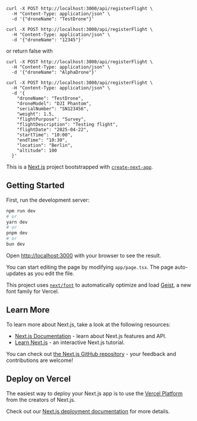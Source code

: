 

```
curl -X POST http://localhost:3000/api/registerFlight \
  -H "Content-Type: application/json" \
  -d '{"droneName": "TestDrone"}'
```

```
curl -X POST http://localhost:3000/api/registerFlight \
  -H "Content-Type: application/json" \
  -d '{"droneName": "12345"}'
```

or return false with
```
curl -X POST http://localhost:3000/api/registerFlight \
  -H "Content-Type: application/json" \
  -d '{"droneName": "AlphaDrone"}'
```

```
curl -X POST http://localhost:3000/api/registerFlight \
  -H "Content-Type: application/json" \
  -d '{
    "droneName": "TestDrone",
    "droneModel": "DJI Phantom",
    "serialNumber": "SN123456",
    "weight": 1.5,
    "flightPurpose": "Survey",
    "flightDescription": "Testing flight",
    "flightDate": "2025-04-22",
    "startTime": "10:00",
    "endTime": "10:30",
    "location": "Berlin",
    "altitude": 100
  }'
```

This is a [Next.js](https://nextjs.org) project bootstrapped with [`create-next-app`](https://nextjs.org/docs/app/api-reference/cli/create-next-app).

## Getting Started

First, run the development server:

```bash
npm run dev
# or
yarn dev
# or
pnpm dev
# or
bun dev
```

Open [http://localhost:3000](http://localhost:3000) with your browser to see the result.

You can start editing the page by modifying `app/page.tsx`. The page auto-updates as you edit the file.

This project uses [`next/font`](https://nextjs.org/docs/app/building-your-application/optimizing/fonts) to automatically optimize and load [Geist](https://vercel.com/font), a new font family for Vercel.

## Learn More

To learn more about Next.js, take a look at the following resources:

- [Next.js Documentation](https://nextjs.org/docs) - learn about Next.js features and API.
- [Learn Next.js](https://nextjs.org/learn) - an interactive Next.js tutorial.

You can check out [the Next.js GitHub repository](https://github.com/vercel/next.js) - your feedback and contributions are welcome!

## Deploy on Vercel

The easiest way to deploy your Next.js app is to use the [Vercel Platform](https://vercel.com/new?utm_medium=default-template&filter=next.js&utm_source=create-next-app&utm_campaign=create-next-app-readme) from the creators of Next.js.

Check out our [Next.js deployment documentation](https://nextjs.org/docs/app/building-your-application/deploying) for more details.
